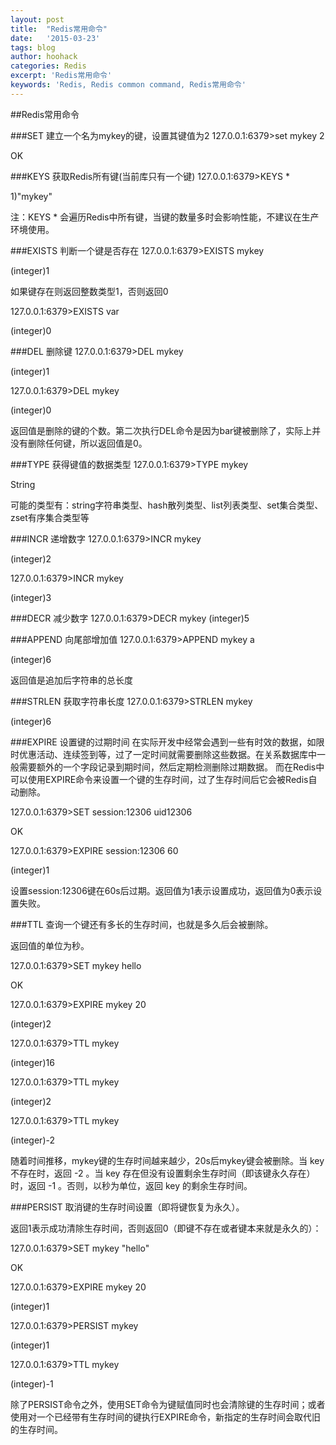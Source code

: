 ```yaml
---
layout: post
title:  "Redis常用命令"
date:   '2015-03-23'
tags: blog
author: hoohack
categories: Redis
excerpt: 'Redis常用命令'
keywords: 'Redis, Redis common command, Redis常用命令'
---
```


##Redis常用命令

###SET 建立一个名为mykey的键，设置其键值为2
127.0.0.1:6379>set mykey 2

OK

###KEYS 获取Redis所有键(当前库只有一个键)
127.0.0.1:6379>KEYS *

1)"mykey"



注：KEYS * 会遍历Redis中所有键，当键的数量多时会影响性能，不建议在生产环境使用。

###EXISTS 判断一个键是否存在
127.0.0.1:6379>EXISTS mykey

(integer)1

如果键存在则返回整数类型1，否则返回0

127.0.0.1:6379>EXISTS var

(integer)0

###DEL 删除键
127.0.0.1:6379>DEL mykey

(integer)1

127.0.0.1:6379>DEL mykey

(integer)0

返回值是删除的键的个数。第二次执行DEL命令是因为bar键被删除了，实际上并没有删除任何键，所以返回值是0。


###TYPE 获得键值的数据类型
127.0.0.1:6379>TYPE mykey

String

可能的类型有：string字符串类型、hash散列类型、list列表类型、set集合类型、zset有序集合类型等

###INCR 递增数字
127.0.0.1:6379>INCR mykey

(integer)2

127.0.0.1:6379>INCR mykey

(integer)3

###DECR 减少数字
127.0.0.1:6379>DECR mykey
(integer)5

###APPEND 向尾部增加值
127.0.0.1:6379>APPEND mykey a

(integer)6

返回值是追加后字符串的总长度

###STRLEN 获取字符串长度
127.0.0.1:6379>STRLEN mykey

(integer)6

###EXPIRE 设置键的过期时间
在实际开发中经常会遇到一些有时效的数据，如限时优惠活动、连续签到等，过了一定时间就需要删除这些数据。在关系数据库中一般需要额外的一个字段记录到期时间，然后定期检测删除过期数据。
而在Redis中可以使用EXPIRE命令来设置一个键的生存时间，过了生存时间后它会被Redis自动删除。

127.0.0.1:6379>SET session:12306 uid12306

OK

127.0.0.1:6379>EXPIRE session:12306 60

(integer)1

设置session:12306键在60s后过期。返回值为1表示设置成功，返回值为0表示设置失败。

###TTL 查询一个键还有多长的生存时间，也就是多久后会被删除。

返回值的单位为秒。

127.0.0.1:6379>SET mykey hello

OK

127.0.0.1:6379>EXPIRE mykey 20

(integer)2

127.0.0.1:6379>TTL mykey

(integer)16

127.0.0.1:6379>TTL mykey

(integer)2

127.0.0.1:6379>TTL mykey

(integer)-2

随着时间推移，mykey键的生存时间越来越少，20s后mykey键会被删除。当 key 不存在时，返回 -2 。当 key 存在但没有设置剩余生存时间（即该键永久存在）时，返回 -1 。否则，以秒为单位，返回 key 的剩余生存时间。

###PERSIST 取消键的生存时间设置（即将键恢复为永久）。

返回1表示成功清除生存时间，否则返回0（即键不存在或者键本来就是永久的）：

127.0.0.1:6379>SET mykey "hello"

OK

127.0.0.1:6379>EXPIRE mykey 20

(integer)1

127.0.0.1:6379>PERSIST mykey

(integer)1

127.0.0.1:6379>TTL mykey

(integer)-1

除了PERSIST命令之外，使用SET命令为键赋值同时也会清除键的生存时间；或者使用对一个已经带有生存时间的键执行EXPIRE命令，新指定的生存时间会取代旧的生存时间。
